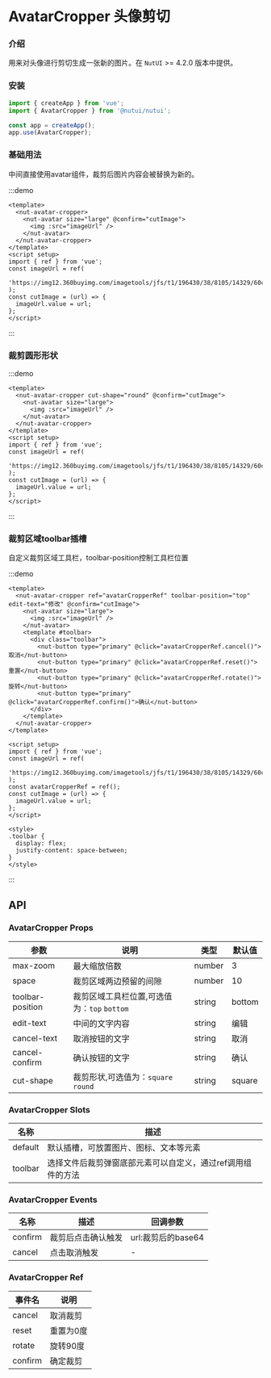 # AvatarCropper 头像剪切

### 介绍

用来对头像进行剪切生成一张新的图片。在 `NutUI` >= 4.2.0 版本中提供。

### 安装

```js
import { createApp } from 'vue';
import { AvatarCropper } from '@nutui/nutui';

const app = createApp();
app.use(AvatarCropper);
```

### 基础用法

中间直接使用avatar组件，裁剪后图片内容会被替换为新的。

:::demo

```vue
<template>
  <nut-avatar-cropper>
    <nut-avatar size="large" @confirm="cutImage">
      <img :src="imageUrl" />
    </nut-avatar>
  </nut-avatar-cropper>
</template>
<script setup>
import { ref } from 'vue';
const imageUrl = ref(
  'https://img12.360buyimg.com/imagetools/jfs/t1/196430/38/8105/14329/60c806a4Ed506298a/e6de9fb7b8490f38.png'
);
const cutImage = (url) => {
  imageUrl.value = url;
};
</script>
```

:::

### 裁剪圆形形状

:::demo

```vue
<template>
  <nut-avatar-cropper cut-shape="round" @confirm="cutImage">
    <nut-avatar size="large">
      <img :src="imageUrl" />
    </nut-avatar>
  </nut-avatar-cropper>
</template>
<script setup>
import { ref } from 'vue';
const imageUrl = ref(
  'https://img12.360buyimg.com/imagetools/jfs/t1/196430/38/8105/14329/60c806a4Ed506298a/e6de9fb7b8490f38.png'
);
const cutImage = (url) => {
  imageUrl.value = url;
};
</script>
```

:::

### 裁剪区域toolbar插槽

自定义裁剪区域工具栏，toolbar-position控制工具栏位置

:::demo

```vue
<template>
  <nut-avatar-cropper ref="avatarCropperRef" toolbar-position="top" edit-text="修改" @confirm="cutImage">
    <nut-avatar size="large">
      <img :src="imageUrl" />
    </nut-avatar>
    <template #toolbar>
      <div class="toolbar">
        <nut-button type="primary" @click="avatarCropperRef.cancel()">取消</nut-button>
        <nut-button type="primary" @click="avatarCropperRef.reset()">重置</nut-button>
        <nut-button type="primary" @click="avatarCropperRef.rotate()">旋转</nut-button>
        <nut-button type="primary" @click="avatarCropperRef.confirm()">确认</nut-button>
      </div>
    </template>
  </nut-avatar-cropper>
</template>

<script setup>
import { ref } from 'vue';
const imageUrl = ref(
  'https://img12.360buyimg.com/imagetools/jfs/t1/196430/38/8105/14329/60c806a4Ed506298a/e6de9fb7b8490f38.png'
);
const avatarCropperRef = ref();
const cutImage = (url) => {
  imageUrl.value = url;
};
</script>

<style>
.toolbar {
  display: flex;
  justify-content: space-between;
}
</style>
```

:::

## API

### AvatarCropper Props

| 参数 | 说明 | 类型 | 默认值 |
| --- | --- | --- | --- |
| max-zoom | 最大缩放倍数 | number | 3 |
| space | 裁剪区域两边预留的间隙 | number | 10 |
| toolbar-position | 裁剪区域工具栏位置,可选值为：`top` `bottom` | string | bottom |
| edit-text | 中间的文字内容 | string | 编辑 |
| cancel-text | 取消按钮的文字 | string | 取消 |
| cancel-confirm | 确认按钮的文字 | string | 确认 |
| cut-shape | 裁剪形状,可选值为：`square` `round` | string | square |

### AvatarCropper Slots

| 名称 | 描述 |
| --- | --- |
| default | 默认插槽，可放置图片、图标、文本等元素 |
| toolbar | 选择文件后裁剪弹窗底部元素可以自定义，通过ref调用组件的方法 |

### AvatarCropper Events

| 名称 | 描述 | 回调参数 |
| --- | --- | --- |
| confirm | 裁剪后点击确认触发 | url:裁剪后的base64 |
| cancel | 点击取消触发 | - |

### AvatarCropper Ref

| 事件名 | 说明 |
| --- | --- |
| cancel | 取消裁剪 |
| reset | 重置为0度 |
| rotate | 旋转90度 |
| confirm | 确定裁剪 |
